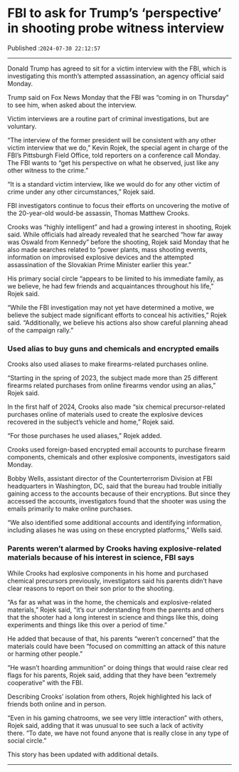 # FBI to ask for Trump’s ‘perspective’ in shooting probe witness interview

Published :`2024-07-30 22:12:57`

---

Donald Trump has agreed to sit for a victim interview with the FBI, which is investigating this month’s attempted assassination, an agency official said Monday.

Trump said on Fox News Monday that the FBI was “coming in on Thursday” to see him, when asked about the interview.

Victim interviews are a routine part of criminal investigations, but are voluntary.

“The interview of the former president will be consistent with any other victim interview that we do,” Kevin Rojek, the special agent in charge of the FBI’s Pittsburgh Field Office, told reporters on a conference call Monday. The FBI wants to “get his perspective on what he observed, just like any other witness to the crime.”

“It is a standard victim interview, like we would do for any other victim of crime under any other circumstances,” Rojek said.

FBI investigators continue to focus their efforts on uncovering the motive of the 20-year-old would-be assassin, Thomas Matthew Crooks.

Crooks was “highly intelligent” and had a growing interest in shooting, Rojek said. While officials had already revealed that he searched “how far away was Oswald from Kennedy” before the shooting, Rojek said Monday that he also made searches related to “power plants, mass shooting events, information on improvised explosive devices and the attempted assassination of the Slovakian Prime Minister earlier this year.”

His primary social circle “appears to be limited to his immediate family, as we believe, he had few friends and acquaintances throughout his life,” Rojek said.

“While the FBI investigation may not yet have determined a motive, we believe the subject made significant efforts to conceal his activities,” Rojek said. “Additionally, we believe his actions also show careful planning ahead of the campaign rally.”

### Used alias to buy guns and chemicals and encrypted emails

Crooks also used aliases to make firearms-related purchases online.

“Starting in the spring of 2023, the subject made more than 25 different firearms related purchases from online firearms vendor using an alias,” Rojek said.

In the first half of 2024, Crooks also made “six chemical precursor-related purchases online of materials used to create the explosive devices recovered in the subject’s vehicle and home,” Rojek said.

“For those purchases he used aliases,” Rojek added.

Crooks used foreign-based encrypted email accounts to purchase firearm components, chemicals and other explosive components, investigators said Monday.

Bobby Wells, assistant director of the Counterterrorism Division at FBI headquarters in Washington, DC, said that the bureau had trouble initially gaining access to the accounts because of their encryptions. But since they accessed the accounts, investigators found that the shooter was using the emails primarily to make online purchases.

“We also identified some additional accounts and identifying information, including aliases he was using on these encrypted platforms,” Wells said.

### Parents weren’t alarmed by Crooks having explosive-related materials because of his interest in science, FBI says

While Crooks had explosive components in his home and purchased chemical precursors previously, investigators said his parents didn’t have clear reasons to report on their son prior to the shooting.

“As far as what was in the home, the chemicals and explosive-related materials,” Rojek said, “it’s our understanding from the parents and others that the shooter had a long interest in science and things like this, doing experiments and things like this over a period of time.”

He added that because of that, his parents “weren’t concerned” that the materials could have been “focused on committing an attack of this nature or harming other people.”

“He wasn’t hoarding ammunition” or doing things that would raise clear red flags for his parents, Rojek said, adding that they have been “extremely cooperative” with the FBI.

Describing Crooks’ isolation from others, Rojek highlighted his lack of friends both online and in person.

“Even in his gaming chatrooms, we see very little interaction” with others, Rojek said, adding that it was unusual to see such a lack of activity there. “To date, we have not found anyone that is really close in any type of social circle.”

This story has been updated with additional details.

---

